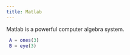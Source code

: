 ```yaml
---
title: Matlab
---
```


<div class="definition">
Matlab is a powerful computer algebra system.
</div>

``` matlab
 A = ones(3)
 B = eye(3)
```
